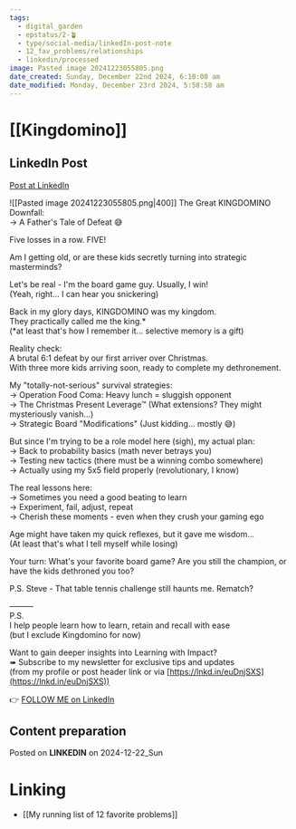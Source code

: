 ```yaml
---
tags:
  - digital_garden
  - epstatus/2-🪴
  - type/social-media/linkedIn-post-note
  - 12_fav_problems/relationships
  - linkedin/processed
image: Pasted image 20241223055805.png
date_created: Sunday, December 22nd 2024, 6:10:00 am
date_modified: Monday, December 23rd 2024, 5:58:58 am
---
```

# [[Kingdomino]]
## LinkedIn Post
[Post at LinkedIn](https://www.linkedin.com/posts/sebastiankamilli_the-great-kingdomino-downfall-a-fathers-activity-7276491702087946240-Nw4C?utm_source=share&utm_medium=member_desktop)

![[Pasted image 20241223055805.png|400]]
The Great KINGDOMINO Downfall:  
→ A Father's Tale of Defeat 😅  
  
Five losses in a row. FIVE!  
  
Am I getting old, or are these kids secretly turning into strategic masterminds?  
  
Let's be real - I'm the board game guy. Usually, I win!  
(Yeah, right... I can hear you snickering)  
  
Back in my glory days, KINGDOMINO was my kingdom.  
They practically called me the king.*  
(*at least that's how I remember it... selective memory is a gift)  
  
Reality check:  
A brutal 6:1 defeat by our first arriver over Christmas.  
With three more kids arriving soon, ready to complete my dethronement.  
  
My "totally-not-serious" survival strategies:  
→ Operation Food Coma: Heavy lunch = sluggish opponent  
→ The Christmas Present Leverage™ (What extensions? They might mysteriously vanish...)  
→ Strategic Board "Modifications" (Just kidding... mostly 😅)  
  
But since I'm trying to be a role model here (sigh), my actual plan:  
→ Back to probability basics (math never betrays you)  
→ Testing new tactics (there must be a winning combo somewhere)  
→ Actually using my 5x5 field properly (revolutionary, I know)  
  
The real lessons here:  
→ Sometimes you need a good beating to learn  
→ Experiment, fail, adjust, repeat  
→ Cherish these moments - even when they crush your gaming ego  
  
Age might have taken my quick reflexes, but it gave me wisdom...  
(At least that's what I tell myself while losing)  
  
Your turn: What's your favorite board game? Are you still the champion, or have the kids dethroned you too?  
  
P.S. Steve - That table tennis challenge still haunts me. Rematch?  

———  
P.S.  
I help people learn how to learn, retain and recall with ease  
(but I exclude Kingdomino for now)  
  
Want to gain deeper insights into Learning with Impact?  
➠ Subscribe to my newsletter for exclusive tips and updates  
(from my profile or post header link or via [https://lnkd.in/euDnjSXS](https://lnkd.in/euDnjSXS))

👉 [FOLLOW ME on LinkedIn](https://www.linkedin.com/comm/mynetwork/discovery-see-all?usecase=PEOPLE_FOLLOWS&followMember=sebastiankamilli)

## Content preparation

Posted on **LINKEDIN** on 2024-12-22_Sun
# Linking
+ [[My running list of 12 favorite problems]]
